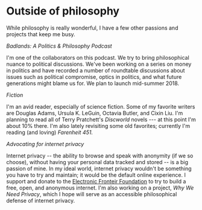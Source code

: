 Outside of philosophy
================================

While philosophy is really wonderful, I have a few other passions and projects that keep me busy. 

*Badlands: A Politics & Philosophy Podcast*

I'm one of the collaborators on this podcast. We try to bring philosophical nuance to political discussions. We've been working on a series on money in politics and have recorded a number of roundtable discussions about issues such as political compromise, optics in politics, and what future generations might blame us for. We plan to launch mid-summer 2018.

*Fiction*

I'm an avid reader, especially of science fiction. Some of my favorite writers are Douglas Adams, Ursula K. LeGuin, Octavia Butler, and Cixin Liu. I'm planning to read all of Terry Pratchett's *Discworld* novels --- at this point I'm about 10% there. I'm also lately revisiting some old favorites; currently I'm reading (and loving) *Farenheit 451.*

*Advocating for internet privacy*

Internet privacy -- the ability to browse and speak with anonymity (if we so choose), without having your personal data tracked and stored -- is a big passion of mine. In my ideal world, internet privacy wouldn't be something you have to try and maintain; it would be the default online experience. I support and donate to the [Electronic Fronteir Foundation](https://eff.org) to try to build a free, open, and anonymous internet. I'm also working on a project, *Why We Need Privacy*, which I hope will serve as an accessible philosophical defense of internet privacy. 



